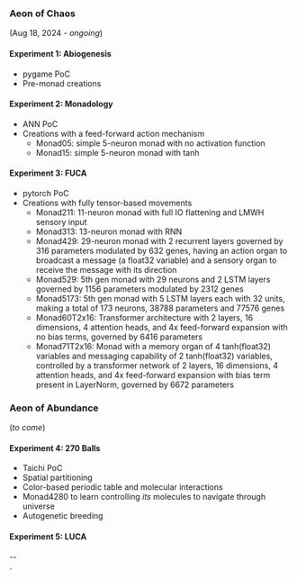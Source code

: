 ### Aeon of Chaos
(Aug 18, 2024 - *ongoing*)

#### Experiment 1: Abiogenesis
* pygame PoC
* Pre-monad creations

#### Experiment 2: Monadology
* ANN PoC
* Creations with a feed-forward action mechanism
	* Monad05: simple 5-neuron monad with no activation function
	* Monad15: simple 5-neuron monad with tanh

#### Experiment 3: FUCA
* pytorch PoC
* Creations with fully tensor-based movements
	* Monad211: 11-neuron monad with full IO flattening and LMWH sensory input
	* Monad313: 13-neuron monad with RNN
	* Monad429: 29-neuron monad with 2 recurrent layers governed by 316 parameters
							modulated by 632 genes, having an action organ to broadcast a
							message (a float32 variable) and a sensory organ to receive the message with its direction
  * Monad529: 5th gen monad with 29 neurons and 2 LSTM layers governed by 1156
							parameters modulated by 2312 genes
  * Monad5173: 5th gen monad with 5 LSTM layers each with 32 units, making a
							 total of 173 neurons, 38788 parameters and 77576 genes
  * Monad60T2x16: Transformer architecture with 2 layers, 16 dimensions, 4
								  attention heads, and 4x feed-forward expansion with no bias
								  terms, governed	by 6416 parameters
  * Monad71T2x16: Monad with a memory organ of 4 tanh(float32) variables and
								  messaging capability of 2 tanh(float32) variables, controlled
								  by a transformer network of 2 layers, 16 dimensions, 4
								  attention heads, and 4x feed-forward expansion with bias term present in LayerNorm, governed by 6672 parameters

### Aeon of Abundance
(*to come*)

#### Experiment 4: 270 Balls
* Taichi PoC
* Spatial partitioning
* Color-based periodic table and molecular interactions
* Monad4280 to learn controlling *its* molecules to navigate through universe
* Autogenetic breeding

#### Experiment 5: LUCA



--\
.
